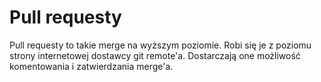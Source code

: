 # Pull requesty

Pull requesty to takie merge na wyższym poziomie. Robi się je z poziomu strony internetowej dostawcy git remote'a. Dostarczają one możliwość komentowania i zatwierdzania merge'a.